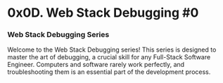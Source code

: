 # 0x0D. Web Stack Debugging #0

### Web Stack Debugging Series

Welcome to the Web Stack Debugging series! This series is designed to master the art of debugging, a crucial skill for any Full-Stack Software Engineer. Computers and software rarely work perfectly, and troubleshooting them is an essential part of the development process.
